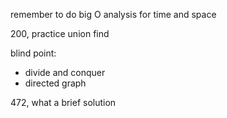 remember to do big O analysis for time and space

200, practice union find

blind point:
- divide and conquer
- directed graph

472, what a brief solution
